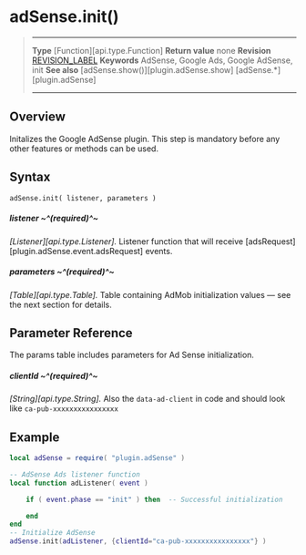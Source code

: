 # adSense.init()

> --------------------- ------------------------------------------------------------------------------------------
> __Type__              [Function][api.type.Function]
> __Return value__      none
> __Revision__          [REVISION_LABEL](REVISION_URL)
> __Keywords__          AdSense, Google Ads, Google AdSense, init
> __See also__          [adSense.show()][plugin.adSense.show]
>						[adSense.*][plugin.adSense]
> --------------------- ------------------------------------------------------------------------------------------


## Overview

Initalizes the Google AdSense plugin. This step is mandatory before any other features or methods can be used.


## Syntax

	adSense.init( listener, parameters )

##### listener ~^(required)^~
_[Listener][api.type.Listener]._ Listener function that will receive [adsRequest][plugin.adSense.event.adsRequest] events.

##### parameters ~^(required)^~
_[Table][api.type.Table]._ Table containing AdMob initialization values — see the next section for details.

## Parameter Reference

The params table includes parameters for Ad Sense initialization.

##### clientId ~^(required)^~
_[String][api.type.String]._ Also the `data-ad-client` in code and should look like `ca-pub-xxxxxxxxxxxxxxxx`



## Example

``````lua
local adSense = require( "plugin.adSense" )

-- AdSense Ads listener function
local function adListener( event )

	if ( event.phase == "init" ) then  -- Successful initialization

	end
end
-- Initialize AdSense
adSense.init(adListener, {clientId="ca-pub-xxxxxxxxxxxxxxxx"} )
``````
